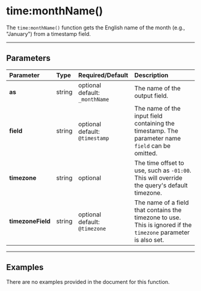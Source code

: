 # time:monthName()

The `time:monthName()` function gets the English name of the month (e.g., "January") from a timestamp field.

***

## Parameters

| Parameter | Type | Required/Default | Description |
| :--- | :--- | :--- | :--- |
| **as** | string | optional <br> default: `_monthName` | The name of the output field. |
| **field** | string | optional <br> default: `@timestamp` | The name of the input field containing the timestamp. The parameter name `field` can be omitted. |
| **timezone** | string | optional | The time offset to use, such as `-01:00`. This will override the query's default timezone. |
| **timezoneField** | string | optional <br> default: `@timezone` | The name of a field that contains the timezone to use. This is ignored if the `timezone` parameter is also set. |

***

## Examples

There are no examples provided in the document for this function.